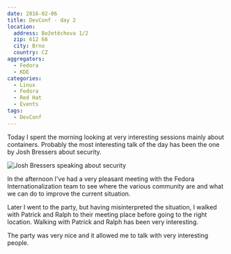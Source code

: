 ```yaml
---
date: 2016-02-06
title: DevConf - day 2
location:
  address: Božetěchova 1/2
  zip: 612 66
  city: Brno
  country: CZ
aggregators:
  - Fedora
  - KDE
categories:
  - Linux
  - Fedora
  - Red Hat
  - Events
tags:
  - DevConf
---
```


Today I spent the morning looking at very interesting sessions mainly about containers.
Probably the most interesting talk of the day has been the one by Josh Bressers about security.

![Josh Bressers speaking about security](/img/posts/2016_02_06_devconf_day2.jpg)

In the afternoon I've had a very pleasant meeting with the Fedora Internationalization team to see where the various community are and what we can do to improve the current situation.

Later I went to the party, but having misinterpreted the situation, I walked with Patrick and Ralph to their meeting place before going to the right location.
Walking with Patrick and Ralph has been very interesting.

The party was very nice and it allowed me to talk with very interesting people.
